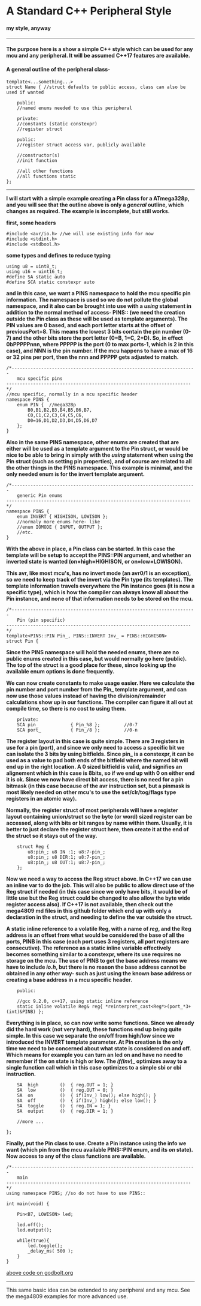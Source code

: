 # A Standard C++ Peripheral Style

#### my style, anyway
----------
#### The purpose here is a show a simple C++ style which can be used for any mcu and any peripheral. It will be assumed C++17 features are available.

#### A general outline of the peripheral class-

```
template<...something...>
struct Name { //struct defaults to public access, class can also be used if wanted

    public:
    //named enums needed to use this peripheral

    private:
    //constants (static constexpr)
    //register struct

    public:
    //register struct access var, publicly available

    //constructor(s)
    //init function

    //all other functions
    //all functions static
};
```
----------
**I will start with a simple example creating a Pin class for a ATmega328p, and you will see that the outline above is only a _general_ outline, which changes as required. The example is incomplete, but still works.**


**first, some headers**
```
#include <avr/io.h> //we will use existing info for now
#include <stdint.h>
#include <stdbool.h>
```
**some types and defines to reduce typing**
```
using u8 = uint8_t;
using u16 = uint16_t;
#define SA static auto
#define SCA static constexpr auto
```
**and in this case, we want a PINS namespace to hold the mcu specific pin information. The namespace is used so we do not pollute the global namespace, and it also can be brought into use with a _using_ statement in addition to the normal method of access- PINS:: (we need the creation outside the Pin class as these will be used as template arguments). The PIN values are 0 based, and each port letter starts at the offset of previousPort+8. This means the lowest 3 bits contain the pin number (0-7) and the other bits store the port letter (0=B, 1=C, 2=D). So, in effect 0bPPPPPnnn, where PPPPP is the port (0 to max ports-1, which is 2 in this case), and NNN is the pin number. If the mcu happens to have a max of 16 or 32 pins per port, then the nnn and PPPPP gets adjusted to match.**
```
/*---------------------------------------------------------------------
    mcu specific pins
---------------------------------------------------------------------*/
//mcu specific, normally in a mcu specific header
namespace PINS {
    enum PIN {  //mega328p
        B0,B1,B2,B3,B4,B5,B6,B7,
        C0,C1,C2,C3,C4,C5,C6,
        D0=16,D1,D2,D3,D4,D5,D6,D7
    };
}
```
**Also in the same PINS namespace, other enums are created that are either will be used as a template argument to the Pin struct, or would be nice to be able to bring in simply with the _using_ statement when using the Pin struct (such as setting pin properties), and of course are related to all the other things in the PINS namespace. This example is minimal, and the only needed enum is for the invert template argument.**
```
/*---------------------------------------------------------------------
    generic Pin enums
---------------------------------------------------------------------*/
namespace PINS {
    enum INVERT { HIGHISON, LOWISON };
    //normaly more enums here- like
    //enum IOMODE { INPUT, OUTPUT };
    //etc.
}
```
**With the above in place, a Pin class can be started. In this case the template will be setup to accept the PINS::PIN argument, and whether an inverted state is wanted (on=high=HIGHISON, or on=low=LOWISON).**

**This avr, like most mcu's, has no invert mode (an avr0/1 is an exception), so we need to keep track of the invert via the Pin type (its templates). The template information travels everywhere the Pin instance goes (it is now a specific type), which is how the compiler can always know all about the Pin instance, and none of that information needs to be stored on the mcu.**
```
/*---------------------------------------------------------------------
    Pin (pin specific)
---------------------------------------------------------------------*/
template<PINS::PIN Pin_, PINS::INVERT Inv_ = PINS::HIGHISON>
struct Pin {
```
**Since the PINS namespace will hold the needed enums, there are no public enums created in this case, but would normally go here (public). The top of the struct is a good place for these, since looking up the available enum options is done frequently.**

**We can now create constants to make usage easier. Here we calculate the pin number and port number from the Pin_ template argument, and can now use those values instead of having the division/remainder calculations show up in our functions. The compiler can figure it all out at compile time, so there is no cost to using them.**
```
    private:
    SCA pin_            { Pin_%8 };         //0-7
    SCA port_           { Pin_/8 };         //0-n         
````
**The register layout in this case is quite simple. There are 3 registers in use for a pin (port), and since we only need to access a specific bit we can isolate the 3 bits by using bitfields. Since pin_ is a constexpr, it can be used as a value to pad both ends of the bitfield where the named bit will end up in the right location. A 0 sized bitfield is valid, and signifies an alignement which in this case is 8bits, so if we end up with 0 on either end it is ok. Since we now have direct bit access, there is no need for a pin bitmask (in this case because of the avr instruction set, but a pinmask is most likely needed on other mcu's to use the set/clr/tog/flags type registers in an atomic way).**

**Normally, the register struct of most peripherals will have a register layout containing union/struct so the byte (or word) sized register can be accessed, along with bits or bit ranges by name within them. Usually, it is better to just declare the register struct here, then create it at the end of the struct so it stays out of the way.**
```
    struct Reg { 
        u8:pin_; u8 IN :1; u8:7-pin_; 
        u8:pin_; u8 DIR:1; u8:7-pin_;
        u8:pin_; u8 OUT:1; u8:7-pin_;
    };
```
**Now we need a way to access the Reg struct above. In C++17 we can use an inline var to do the job. This will also be public to allow direct use of the Reg struct if needed (in this case since we only have bits, it would be of little use but the Reg struct could be changed to also allow the byte wide register access also). If C++17 is not available, then check out the mega4809 md files in this github folder which end up with only a declaration in the struct, and needing to define the var outside the struct.**

**A static inline reference to a volatile Reg, with a name of _reg_, and the Reg address is an offset from what would be considered the base of all the ports, PINB in this case (each port uses 3 registers, all port registers are consecutive). The reference as a static inline variable effectively becomes something similar to a constexpr, where its use requires no storage on the mcu. The use of PINB to get the base address means we have to include _io.h_, but there is no reason the base address cannot be obtained in any other way- such as just using the known base address or creating a base address in a mcu specific header.**
```
    public:

    //gcc 9.2.0, c++17, using static inline reference
    static inline volatile Reg& reg{ *reinterpret_cast<Reg*>(port_*3+(int)&PINB) };
```
**Everything is in place, so can now write some functions. Since we already did the hard work (not very hard), these functions end up being quite simple. In this case we separate the on/off from high/low since we introduced the INVERT template parameter. At Pin creation is the only time we need to be concerned about what state is considered on and off. Which means for example you can turn an led on and have no need to remember if the on state is high or low. The _if(Inv_)_ optimizes away to a single function call which in this case optimizes to a simple sbi or cbi instruction.**
```
    SA  high        ()  { reg.OUT = 1; }  
    SA  low         ()  { reg.OUT = 0; } 
    SA  on          ()  { if(Inv_) low(); else high(); }  
    SA  off         ()  { if(Inv_) high(); else low(); }    
    SA  toggle      ()  { reg.IN = 1; }
    SA  output      ()  { reg.DIR = 1; }

    //more ...

};
```
**Finally, put the Pin class to use. Create a Pin instance using the info we want (which pin from the mcu available PINS::PIN enum, and its _on_ state). Now access to any of the class functions are available.**
```
/*---------------------------------------------------------------------
    main
---------------------------------------------------------------------*/
using namespace PINS; //so do not have to use PINS::

int main(void) {

    Pin<B7, LOWISON> led;

    led.off();
    led.output();

    while(true){
        led.toggle();
        _delay_ms( 500 );
    }
}

```
[above code on godbolt.org](https://godbolt.org/z/jbexW9)

----------

This same basic idea can be extended to any peripheral and any mcu. See the mega4809 examples for more advanced use.
